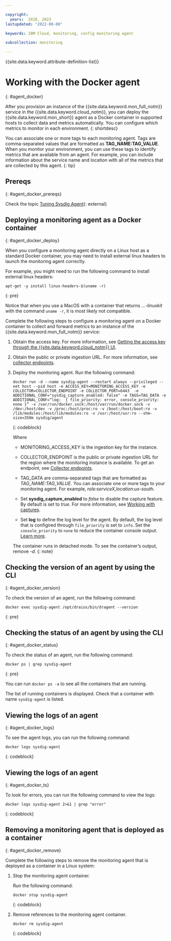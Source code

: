 ```yaml
---

copyright:
  years:  2018, 2023
lastupdated: "2022-08-08"

keywords: IBM Cloud, monitoring, config monitoring agent

subcollection: monitoring

---
```


{{site.data.keyword.attribute-definition-list}}

# Working with the Docker agent
{: #agent_docker}

After you provision an instance of the {{site.data.keyword.mon_full_notm}} service in the {{site.data.keyword.cloud_notm}}, you can deploy the {{site.data.keyword.mon_short}} agent as a Docker container in supported hosts to collect data and metrics automatically. You can configure which metrics to monitor in each environment.
{: shortdesc}

You can associate one or more tags to each monitoring agent. Tags are comma-separated values that are formatted as **TAG_NAME:TAG_VALUE**. When you monitor your environment, you can use these tags to identify metrics that are available from an agent. For example, you can include information about the service name and location with all of the metrics that are collected by this agent.
{: tip}

## Prereqs
{: #agent_docker_prereqs}

Check the topic [Tuning Sysdig Agent](https://docs.sysdig.com/en/docs/installation/sysdig-agent/troubleshooting-agent-installation/tuning-sysdig-agent/){: external}


## Deploying a monitoring agent as a Docker container
{: #agent_docker_deploy}

When you configure a monitoring agent directly on a Linux host as a standard Docker container, you may need to install external linux headers to launch the monitoring agent correctly.

For example, you might need to run the following command to install external linux headers:

```text
apt-get -y install linux-headers-$(uname -r)
```
{: pre}

Notice that when you use a MacOS with a container that returns *...-linuxkit* with the command `uname -r`, it is most likely not compatible.

Complete the following steps to configure a monitoring agent on a Docker container to collect and forward metrics to an instance of the {{site.data.keyword.mon_full_notm}} service:

1. Obtain the access key. For more information, see [Getting the access key through the {{site.data.keyword.cloud_notm}} UI](/docs/monitoring?topic=monitoring-access_key#access_key_ibm_cloud_ui).

2. Obtain the public or private ingestion URL. For more information, see [collector endpoints](/docs/monitoring?topic=monitoring-endpoints#endpoints_ingestion).

3. Deploy the monitoring agent. Run the following command:

    ```text
    docker run -d --name sysdig-agent --restart always --privileged --net host --pid host -e ACCESS_KEY=MONITORING_ACCESS_KEY -e COLLECTOR=COLLECTOR_ENDPOINT -e COLLECTOR_PORT=6443  -e ADDITIONAL_CONF="sysdig_capture_enabled: false" -e TAGS=TAG_DATA -e ADDITIONAL_CONF=“log:  { file_priority: error, console_priority: none }” -v /var/run/docker.sock:/host/var/run/docker.sock -v /dev:/host/dev -v /proc:/host/proc:ro -v /boot:/host/boot:ro -v /lib/modules:/host/lib/modules:ro -v /usr:/host/usr:ro --shm-size=350m sysdig/agent
    ```
    {: codeblock}

    Where

    * MONITORING_ACCESS_KEY is the ingestion key for the instance.

    * COLLECTOR_ENDPOINT is the public or private ingestion URL for the region where the monitoring instance is available. To get an endpoint, see [Collector endpoints](/docs/monitoring?topic=monitoring-endpoints#endpoints_ingestion).

    * TAG_DATA are comma-separated tags that are formatted as *TAG_NAME:TAG_VALUE*. You can associate one or more tags to your monitoring agent. For example, *role:serviceX,location:us-south*.

    * Set **sysdig_capture_enabled** to *false* to disable the capture feature. By default is set to *true*. For more information, see [Working with captures](/docs/monitoring?topic=monitoring-captures#captures).

    * Set **log** to define the log level for the agent. By default, the log level that is configired through `file_priority` is set to `info`. Set the `console_priority` to `none` to reduce the container console output. [Learn more](/docs/monitoring?topic=monitoring-agent_log_level).

    The container runs in detached mode. To see the container’s output, remove *-d*.
    {: note}


## Checking the version of an agent by using the CLI
{: #agent_docker_version}

To check the version of an agent, run the following command:

```text
docker exec sysdig-agent /opt/draios/bin/dragent --version
```
{: pre}



## Checking the status of an agent by using the CLI
{: #agent_docker_status}

To check the status of an agent, run the following command:

```text
docker ps | grep sysdig-agent
```
{: pre}


You can run `docker ps -a` to see all the containers that are running.

The list of running containers is displayed. Check that a container with name `sysdig-agent` is listed.


## Viewing the logs of an agent
{: #agent_docker_logs}

To see the agent logs, you can run the following command:

```text
docker logs sysdig-agent
```
{: codeblock}


## Viewing the logs of an agent
{: #agent_docker_ts}

To look for errors, you can run the following command to view the logs:

```text
docker logs sysdig-agent 2>&1 | grep "error"
```
{: codeblock}



## Removing a monitoring agent that is deployed as a container
{: #agent_docker_remove}

Complete the following steps to remove the monitoring agent that is deployed as a container in a Linux system:

1. Stop the monitoring agent container.

    Run the following command:

    ```text
    docker stop sysdig-agent
    ```
    {: codeblock}

2. Remove references to the monitoring agent container.

    ```text
    docker rm sysdig-agent
    ```
    {: codeblock}
